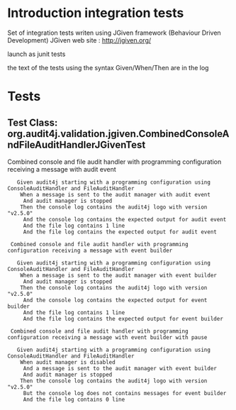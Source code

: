# Introduction integration tests 
Set of integration tests writen using JGiven framework (Behaviour Driven Development)
JGiven web site : http://jgiven.org/

launch as junit tests

the text of the tests using the syntax Given/When/Then are in the log

# Tests

## Test Class: org.audit4j.validation.jgiven.CombinedConsoleAndFileAuditHandlerJGivenTest

 Combined console and file audit handler with programming configuration receiving a message with audit event

```
   Given audit4j starting with a programming configuration using ConsoleAuditHandler and FileAuditHandler
    When a message is sent to the audit manager with audit event
     And audit manager is stopped
    Then the console log contains the audit4j logo with version "v2.5.0"
     And the console log contains the expected output for audit event
     And the file log contains 1 line
     And the file log contains the expected output for audit event
```

```
 Combined console and file audit handler with programming configuration receiving a message with event builder

   Given audit4j starting with a programming configuration using ConsoleAuditHandler and FileAuditHandler
    When a message is sent to the audit manager with event builder
     And audit manager is stopped
    Then the console log contains the audit4j logo with version "v2.5.0"
     And the console log contains the expected output for event builder
     And the file log contains 1 line
     And the file log contains the expected output for event builder
```

```
 Combined console and file audit handler with programming configuration receiving a message with event builder with pause

   Given audit4j starting with a programming configuration using ConsoleAuditHandler and FileAuditHandler
    When audit manager is disabled
     And a message is sent to the audit manager with event builder
     And audit manager is stopped
    Then the console log contains the audit4j logo with version "v2.5.0"
     But the console log does not contains messages for event builder
     And the file log contains 0 line
```

